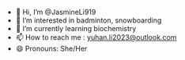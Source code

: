 - 👋 Hi, I’m @JasmineLi919
- 👀 I’m interested in badminton, snowboarding
- 🌱 I’m currently learning biochemistry
- 📫 How to reach me : yuhan.li2023@outlook.com
- 😄 Pronouns: She/Her
